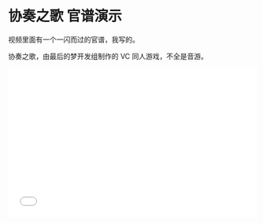# 协奏之歌 官谱演示

视频里面有一个一闪而过的官谱，我写的。

协奏之歌，由最后的梦开发组制作的 VC 同人游戏，不全是音游。

<div style="position: relative; padding: 30% 45%;">
<iframe style="position: absolute; width: 100%; height: 100%; left: 0; top: 0;" src="//player.bilibili.com/player.html?aid=813276459&page=1" scrolling="no" border="0" frameborder="no" framespacing="0" allowfullscreen="true"></iframe>
</div>